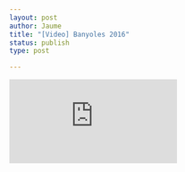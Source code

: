 ```yaml
---
layout: post
author: Jaume
title: "[Video] Banyoles 2016"
status: publish
type: post

---
```

<iframe src="http://player.vimeo.com/video/178496277?title=0&amp;byline=0&amp;color=679AF1&amp;portrait=0" frameborder="0"></iframe>